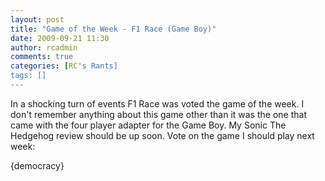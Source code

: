 ```yaml
---
layout: post
title: "Game of the Week - F1 Race (Game Boy)"
date: 2009-09-21 11:30
author: rcadmin
comments: true
categories: [RC's Rants]
tags: []
---
```

In a shocking turn of events F1 Race was voted the game of the week. I don't remember anything about this game other than it was the one that came with the four player adapter for the Game Boy. My Sonic The Hedgehog review should be up soon. Vote on the game I should play next week:


<div>{democracy}</div>
